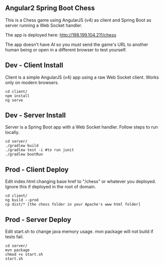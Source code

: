 ## Angular2 Spring Boot Chess

This is a Chess game using AngularJS (v4) as client and Spring Boot as server running a Web Socket handler.

The app is deployed here: http://198.199.104.211/chess

The app doesn't have AI so you must send the game's URL to another human being or open in a different browser to test yourself.

## Dev - Client Install
Client is a simple AngularJS (v4) app using a raw Web Socket client. Works only on modern browsers.
```
cd client/
npm install
ng serve
```

## Dev - Server Install
Server is a Spring Boot app with a Web Socket handler.
Follow steps to run locally.
```
cd server/
./gradlew build
./gradlew test -i #to run junit
./gradlew bootRun
```

## Prod - Client Deploy
Edit index.html changing base href to "/chess" or whatever you deployed.
Ignore this if deployed in the root of domain.
```
cd client/
ng build --prod
cp dist/* [the chess folder in your Apache's www html folder]
```

## Prod - Server Deploy
Edit start.sh to change java memory usage.
mvn package will not build if tests fail.
```
cd server/
mvn package
chmod +x start.sh
start.sh
```
